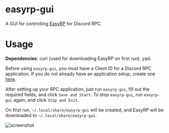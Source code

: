 # easyrp-gui

A GUI for controlling [EasyRP](https://github.com/Pizzabelly/EasyRP) for Discord RPC.

# Usage

**Dependencies**: curl (used for downloading EasyRP on first run), yad.

Before using `easyrp-gui`, you must have a Client ID for a Discord RPC application.  If you do not already have an application setup, create one [here](https://discordapp.com/developers/applications).

After setting up your RPC application, just run `easyrp-gui`, fill out the required fields, and click `Save and Start`.  To stop `easyrp-gui`, run `easyrp-gui` again, and click `Stop and Exit`.

On first run, `~/.local/share/easyrp-gui` will be created, and EasyRP will be downloaded to `~/.local/share/easyrp-gui`.

![screenshot](https://images2.imgbox.com/80/53/WRsKeO69_o.png)
